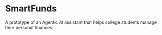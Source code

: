 # SmartFunds
A prototype of an Agentic AI assistant that helps college students manage their personal finances.
